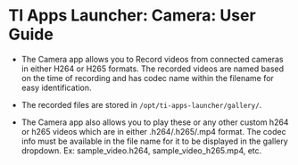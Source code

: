 # TI Apps Launcher: Camera: User Guide

- The Camera app allows you to Record videos from connected cameras in either
 H264 or H265 formats. The recorded videos are named based on the time of
 recording and has codec name within the filename for easy identification.

- The recorded files are stored in `/opt/ti-apps-launcher/gallery/`.

- The Camera app also allows you to play these or any other custom h264 or h265 
 videos which are in either .h264/.h265/.mp4 format. The codec info must be
 available in the file name for it to be displayed in the gallery dropdown.
    Ex: sample_video.h264, sample_video_h265.mp4, etc.

